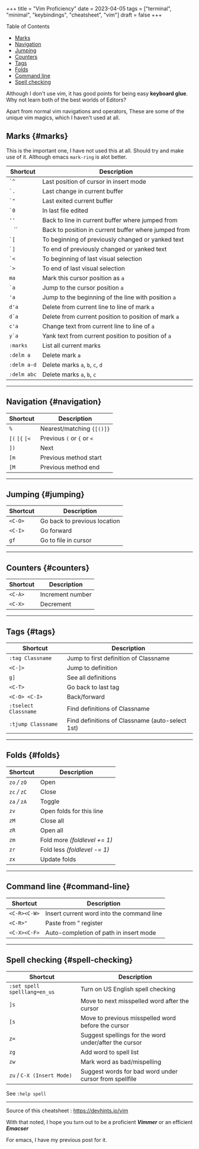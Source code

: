 +++
title = "Vim Proficiency"
date = 2023-04-05
tags = ["terminal", "minimal", "keybindings", "cheatsheet", "vim"]
draft = false
+++

<div class="ox-hugo-toc toc">

<div class="heading">Table of Contents</div>

- [Marks](#marks)
- [Navigation](#navigation)
- [Jumping](#jumping)
- [Counters](#counters)
- [Tags](#tags)
- [Folds](#folds)
- [Command line](#command-line)
- [Spell checking](#spell-checking)

</div>
<!--endtoc-->

Although I don't use vim, it has good points for being easy **keyboard glue**. Why not learn both of the best worlds of Editors?

Apart from normal vim navigations and operators, These are some of the unique vim magics, which I haven't used at all.


## Marks {#marks}

This is the important one, I have not used this at all. Should try and make use of it. Although emacs `mark-ring` is alot better.

| Shortcut    | Description                                          |
|-------------|------------------------------------------------------|
| `` `^ ``    | Last position of cursor in insert mode               |
| `` `. ``    | Last change in current buffer                        |
| `` `" ``    | Last exited current buffer                           |
| `` `0 ``    | In last file edited                                  |
| `''`        | Back to line in current buffer where jumped from     |
| `` `` ``    | Back to position in current buffer where jumped from |
| `` `[ ``    | To beginning of previously changed or yanked text    |
| `` `] ``    | To end of previously changed or yanked text          |
| `` `< ``    | To beginning of last visual selection                |
| `` `> ``    | To end of last visual selection                      |
| `ma`        | Mark this cursor position as `a`                     |
| `` `a ``    | Jump to the cursor position `a`                      |
| `'a`        | Jump to the beginning of the line with position `a`  |
| `d'a`       | Delete from current line to line of mark `a`         |
| ``d`a``     | Delete from current position to position of mark `a` |
| `c'a`       | Change text from current line to line of `a`         |
| ``y`a``     | Yank text from current position to position of `a`   |
| `:marks`    | List all current marks                               |
| `:delm a`   | Delete mark `a`                                      |
| `:delm a-d` | Delete marks `a`, `b`, `c`, `d`                      |
| `:delm abc` | Delete marks `a`, `b`, `c`                           |

---


## Navigation {#navigation}

| Shortcut       | Description                |
|----------------|----------------------------|
| `%`            | Nearest/matching `{[()]}`  |
| `[(` `[{` `[<` | Previous `(` or `{` or `<` |
| `])`           | Next                       |
| `[m`           | Previous method start      |
| `[M`           | Previous method end        |

---


## Jumping {#jumping}

| Shortcut | Description                  |
|----------|------------------------------|
| `<C-O>`  | Go back to previous location |
| `<C-I>`  | Go forward                   |
| `gf`     | Go to file in cursor         |

---


## Counters {#counters}

| Shortcut | Description      |
|----------|------------------|
| `<C-A>`  | Increment number |
| `<C-X>`  | Decrement        |

---


## Tags {#tags}

| Shortcut             | Description                                     |
|----------------------|-------------------------------------------------|
| `:tag Classname`     | Jump to first definition of Classname           |
| `<C-]>`              | Jump to definition                              |
| `g]`                 | See all definitions                             |
| `<C-T>`              | Go back to last tag                             |
| `<C-O> <C-I>`        | Back/forward                                    |
| `:tselect Classname` | Find definitions of Classname                   |
| `:tjump Classname`   | Find definitions of Classname (auto-select 1st) |

---


## Folds {#folds}

| Shortcut      | Description                  |
|---------------|------------------------------|
| `zo` _/_ `zO` | Open                         |
| `zc` _/_ `zC` | Close                        |
| `za` _/_ `zA` | Toggle                       |
| `zv`          | Open folds for this line     |
| `zM`          | Close all                    |
| `zR`          | Open all                     |
| `zm`          | Fold more _(foldlevel += 1)_ |
| `zr`          | Fold less _(foldlevel -= 1)_ |
| `zx`          | Update folds                 |

---


## Command line {#command-line}

| Shortcut     | Description                               |
|--------------|-------------------------------------------|
| `<C-R><C-W>` | Insert current word into the command line |
| `<C-R>"`     | Paste from ” register                     |
| `<C-X><C-F>` | Auto-completion of path in insert mode    |

---


## Spell checking {#spell-checking}

| Shortcut                     | Description                                            |
|------------------------------|--------------------------------------------------------|
| `:set spell spelllang=en_us` | Turn on US English spell checking                      |
| `]s`                         | Move to next misspelled word after the cursor          |
| `[s`                         | Move to previous misspelled word before the cursor     |
| `z=`                         | Suggest spellings for the word under/after the cursor  |
| `zg`                         | Add word to spell list                                 |
| `zw`                         | Mark word as bad/mispelling                            |
| `zu` / `C-X (Insert Mode)`   | Suggest words for bad word under cursor from spellfile |

See `:help spell`

---

Source of this cheatsheet : <https://devhints.io/vim>

With that noted, I hope you turn out to be a proficient _**Vimmer**_ or an efficient _**Emacser**_

For emacs, I have my previous post for it.
